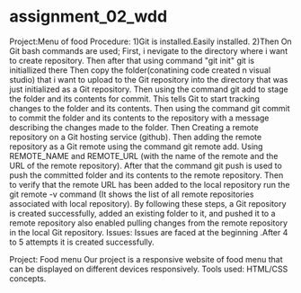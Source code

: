 # assignment_02_wdd
Project:Menu of food
Procedure:
1)Git is installed.Easily installed.
2)Then On Git bash commands are used;
First, i nevigate to the directory where i want to create repository.
Then after that using command "git init" git is initiallized there
Then copy the folder(conatining code created n visual studio) that i want to upload to the Git repository into the directory that was just initialized as a Git repository.
Then using the command git add to stage the folder and its contents for commit. This tells Git to start tracking changes to the folder and its contents.
Then using the command git commit to commit the folder and its contents to the repository with a message describing the changes made to the folder.
Then Creating a remote repository on a Git hosting service (github).
Then adding the remote repository as a Git remote using the command git remote add. Using REMOTE_NAME and REMOTE_URL (with the name of the remote and the URL of the remote repository).
After that the command git push is used  to push the committed folder and its contents to the remote repository.
Then to verify that the remote URL has been added to the local repository  run the git remote -v command (It shows the list of all remote repositories associated with local repository).
By following these steps, a Git repository is created successfully, added an existing folder to it, and pushed it to a remote repository also enabled pulling changes from the remote repository in the local Git repository. 
Issues:
Issues are faced at the beginning .After 4 to 5 attempts it is created successfully.

Project: Food menu
Our project is a responsive website of food menu that can be displayed on different devices responsively.
Tools used:
HTML/CSS concepts.
